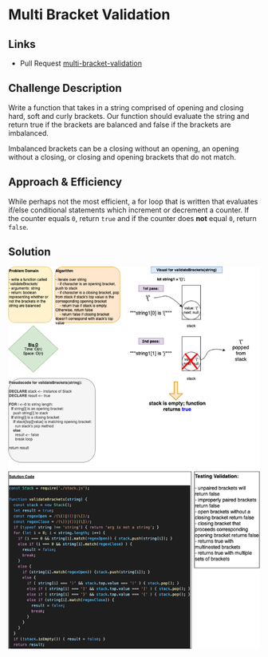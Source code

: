 # Multi Bracket Validation

## Links

- Pull Request [multi-bracket-validation](https://github.com/dcalhoun286/data-structures-and-algorithms/pull/39)

## Challenge Description

Write a function that takes in a string comprised of opening and closing hard, soft and curly brackets. Our function should evaluate the string and return true if the brackets are balanced and false if the brackets are imbalanced.

Imbalanced brackets can be a closing without an opening, an opening without a closing, or closing and opening brackets that do not match.

## Approach & Efficiency

While perhaps not the most efficient, a for loop that is written that evaluates if/else conditional statements which increment or decrement a counter. If the counter equals `0`, return `true` and if the counter does **not** equal `0`, return `false`.

## Solution

![Whiteboard](assets/multi-bracket-validation.drawio.png)
